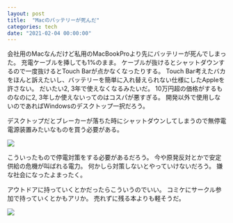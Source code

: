 ```yaml
---
layout: post
title:  "Macのバッテリーが死んだ"
categories: tech
date: "2021-02-04 00:00:00"
---
```


会社用のMacなんだけど私用のMacBookProより先にバッテリーが死んでしまった。
充電ケーブルを挿しても1%のまま。
ケーブルが抜けるとシャットダウンするので一度抜けるとTouch Barが点かなくなったりする。
Touch Bar考えたバカをほんと訴えたいし、バッテリーを簡単に入れ替えられない仕様にしたAppleを許さない。
だいたい2, 3年で使えなくなるみたいだ。
10万円超の価格がするものなのに2, 3年しか使えないってのはコスパが悪すぎる。
開発以外で使用しないのであればWindowsのデスクトップ一択だろう。

デスクトップだとブレーカーが落ちた時にシャットダウンしてしまうので無停電電源装置みたいなものを買う必要がある。

<div class="amazon">
<a href="https://www.amazon.co.jp/%E3%82%AA%E3%83%A0%E3%83%AD%E3%83%B3-%E7%84%A1%E5%81%9C%E9%9B%BB%E9%9B%BB%E6%BA%90%E8%A3%85%E7%BD%AE-%E5%B8%B8%E6%99%82%E5%95%86%E7%94%A8%E7%B5%A6%E9%9B%BB-%E6%AD%A3%E5%BC%A6%E6%B3%A2%E5%87%BA%E5%8A%9B-550VA/dp/B079J8SCJK?__mk_ja_JP=%E3%82%AB%E3%82%BF%E3%82%AB%E3%83%8A&dchild=1&keywords=BW55T&qid=1612365986&sr=8-2&linkCode=li3&tag=infirmaria112-22&linkId=4936acb2cd266afc9f3d6b02abf15aa2&language=ja_JP&ref_=as_li_ss_il" target="_blank"><img border="0" src="//ws-fe.amazon-adsystem.com/widgets/q?_encoding=UTF8&ASIN=B079J8SCJK&Format=_SL250_&ID=AsinImage&MarketPlace=JP&ServiceVersion=20070822&WS=1&tag=infirmaria112-22&language=ja_JP" ></a><img src="https://ir-jp.amazon-adsystem.com/e/ir?t=infirmaria112-22&language=ja_JP&l=li3&o=9&a=B079J8SCJK" width="1" height="1" border="0" alt="" style="border:none !important; margin:0px !important;" />
</div>

こういったもので停電対策をする必要があるだろう。
今や原発反対とかで安定供給の危機が叫ばれる電力。
何かしら対策しないとやっていけないだろう。
嫌な社会になったよまったく。

アウトドアに持っていくとかだったらこういうのでいい。
コミケにサークル参加で持っていくとかもアリか。
売れずに残る本よりも軽そうだ。

<div class="amazon">
<a href="https://www.amazon.co.jp/Anker-PowerHouse-%E3%83%9D%E3%83%BC%E3%82%BF%E3%83%96%E3%83%AB%E9%9B%BB%E6%BA%90-388-8Wh-%E2%97%87PSE%E8%AA%8D%E8%A8%BC%E6%B8%88%E3%80%91%E3%82%AD%E3%83%A3%E3%83%B3%E3%83%97/dp/B08CDFRCYP?pf_rd_r=M2E7957XS61N2HG5FG8Q&pf_rd_p=b09dea3e-a97f-52d6-87a1-ef169fb5072a&pf_rd_s=merchandised-search-10&pf_rd_t=BROWSE&pf_rd_i=2151900051&linkCode=li3&tag=infirmaria112-22&linkId=3d032baabd383e6764d2da2bfcad11fa&language=ja_JP&ref_=as_li_ss_il" target="_blank"><img border="0" src="//ws-fe.amazon-adsystem.com/widgets/q?_encoding=UTF8&ASIN=B08CDFRCYP&Format=_SL250_&ID=AsinImage&MarketPlace=JP&ServiceVersion=20070822&WS=1&tag=infirmaria112-22&language=ja_JP" ></a><img src="https://ir-jp.amazon-adsystem.com/e/ir?t=infirmaria112-22&language=ja_JP&l=li3&o=9&a=B08CDFRCYP" width="1" height="1" border="0" alt="" style="border:none !important; margin:0px !important;" />
</div>